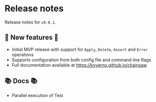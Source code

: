 # Release notes

Release notes for `v0.0.1`.

## 💫 New features 💫

- Initial MVP release with support for `Apply`, `Delete`, `Assert` and `Error` operations
- Supports configuration from both config file and command line flags
- Full documentation available at https://kyverno.github.io/chainsaw

## 📚 Docs 📚

- Parallel execution of Test